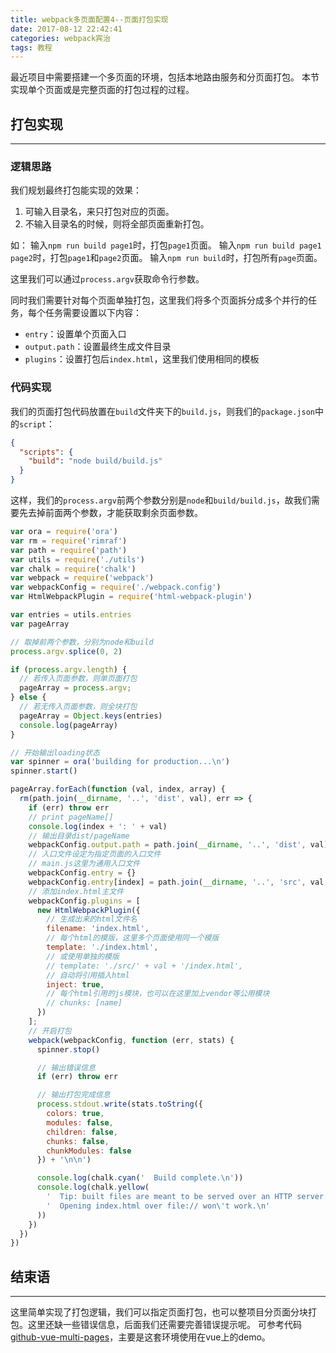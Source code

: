 ```yaml
---
title: webpack多页面配置4--页面打包实现
date: 2017-08-12 22:42:41
categories: webpack宾治
tags: 教程
---
```

最近项目中需要搭建一个多页面的环境，包括本地路由服务和分页面打包。
本节实现单个页面或是完整页面的打包过程的过程。
<!--more-->

## 打包实现
---

### 逻辑思路
我们规划最终打包能实现的效果：
1. 可输入目录名，来只打包对应的页面。
2. 不输入目录名的时候，则将全部页面重新打包。

如：
输入`npm run build page1`时，打包`page1`页面。
输入`npm run build page1 page2`时，打包`page1`和`page2`页面。
输入`npm run build`时，打包所有`page`页面。

这里我们可以通过`process.argv`获取命令行参数。

同时我们需要针对每个页面单独打包，这里我们将多个页面拆分成多个并行的任务，每个任务需要设置以下内容：
- `entry`：设置单个页面入口
- `output.path`：设置最终生成文件目录
- `plugins`：设置打包后`index.html`，这里我们使用相同的模板

### 代码实现
我们的页面打包代码放置在`build`文件夹下的`build.js`，则我们的`package.json`中的`script`：

``` json
{
  "scripts": {
    "build": "node build/build.js"
  }
}
```

这样，我们的`process.argv`前两个参数分别是`node`和`build/build.js`，故我们需要先去掉前面两个参数，才能获取剩余页面参数。

``` js
var ora = require('ora')
var rm = require('rimraf')
var path = require('path')
var utils = require('./utils')
var chalk = require('chalk')
var webpack = require('webpack')
var webpackConfig = require('./webpack.config')
var HtmlWebpackPlugin = require('html-webpack-plugin')

var entries = utils.entries
var pageArray

// 取掉前两个参数，分别为node和build
process.argv.splice(0, 2)

if (process.argv.length) {
  // 若传入页面参数，则单页面打包
  pageArray = process.argv;
} else {
  // 若无传入页面参数，则全块打包
  pageArray = Object.keys(entries)
  console.log(pageArray)
}

// 开始输出loading状态
var spinner = ora('building for production...\n')
spinner.start()

pageArray.forEach(function (val, index, array) {
  rm(path.join(__dirname, '..', 'dist', val), err => {
    if (err) throw err
    // print pageName[]
    console.log(index + ': ' + val)
    // 输出目录dist/pageName
    webpackConfig.output.path = path.join(__dirname, '..', 'dist', val)
    // 入口文件设定为指定页面的入口文件
    // main.js这里为通用入口文件
    webpackConfig.entry = {}
    webpackConfig.entry[index] = path.join(__dirname, '..', 'src', val, 'main.js')
    // 添加index.html主文件
    webpackConfig.plugins = [
      new HtmlWebpackPlugin({
        // 生成出来的html文件名
        filename: 'index.html',
        // 每个html的模版，这里多个页面使用同一个模版
        template: './index.html',
        // 或使用单独的模版
        // template: './src/' + val + '/index.html',
        // 自动将引用插入html
        inject: true,
        // 每个html引用的js模块，也可以在这里加上vendor等公用模块
        // chunks: [name]
      })
    ];
    // 开启打包
    webpack(webpackConfig, function (err, stats) {
      spinner.stop()

      // 输出错误信息
      if (err) throw err

      // 输出打包完成信息
      process.stdout.write(stats.toString({
        colors: true,
        modules: false,
        children: false,
        chunks: false,
        chunkModules: false
      }) + '\n\n')

      console.log(chalk.cyan('  Build complete.\n'))
      console.log(chalk.yellow(
        '  Tip: built files are meant to be served over an HTTP server.\n' +
        '  Opening index.html over file:// won\'t work.\n'
      ))
    })
  })
})
```

## 结束语
---
这里简单实现了打包逻辑，我们可以指定页面打包，也可以整项目分页面分块打包。这里还缺一些错误信息，后面我们还需要完善错误提示呢。
可参考代码[github-vue-multi-pages](https://github.com/godbasin/vue-multi-pages/blob/master/build/dev-server.js)，主要是这套环境使用在vue上的demo。